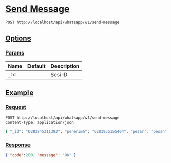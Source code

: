 # [Send Message]()

<!--
@category Endpoint
-->

```bash
POST http://localhost/api/whatsapp/v1/send-message
```

## [Options]()

### [Params]()

Name | Default | Description
--- | --- | ---
`_id` |  | Sesi ID

## [Example]()

### [Request]()

```bash
POST http://localhost/api/whatsapp/v1/send-message
Content-Type: application/json

{ "_id": "6283845311393", "penerima": "6281935155404", "pesan": "pesan" }
```

### [Response]()

```json
{ "code":200, "message": "OK" }
```